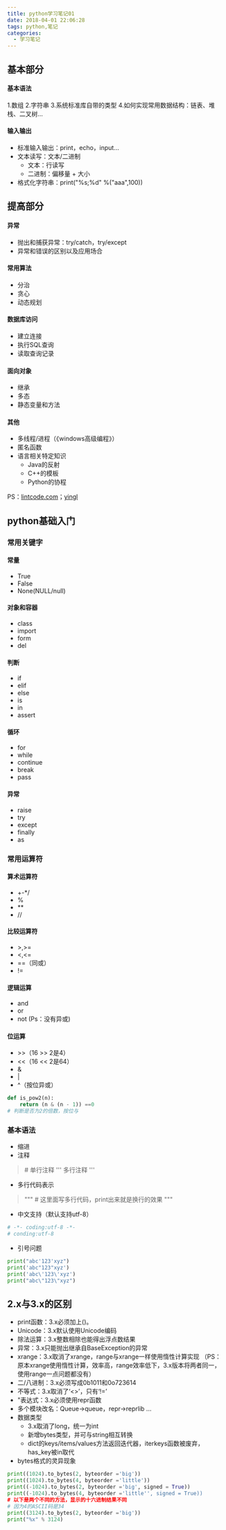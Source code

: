 ```yaml
---
title: python学习笔记01
date: 2018-04-01 22:06:28
tags: python,笔记
categories:
  - 学习笔记
---
```


## 基本部分

#### 基本语法
1.数组
2.字符串
3.系统标准库自带的类型
4.如何实现常用数据结构：链表、堆栈、二叉树...
<!--more-->
#### 输入输出
* 标准输入输出：print，echo，input...
* 文本读写：文本/二进制
	* 文本：行读写
	* 二进制：偏移量 + 大小
* 格式化字符串：print("%s;%d" %("aaa",100))

## 提高部分

#### 异常
* 抛出和捕获异常：try/catch，try/except
* 异常和错误的区别以及应用场合

#### 常用算法
* 分治
* 贪心
* 动态规划

#### 数据库访问
* 建立连接
* 执行SQL查询
* 读取查询记录

#### 面向对象
* 继承
* 多态
* 静态变量和方法

#### 其他
* 多线程/进程（《windows高级编程》）
* 匿名函数
* 语言相关特定知识
	* Java的反射
	* C++的模板
	* Python的协程

PS：[lintcode.com](http://www.lintcode.com)；[yingl](https://github.com/yingl)

## python基础入门

### 常用关键字

#### 常量
* True
* False
* None(NULL/null)

#### 对象和容器
* class
* import
* form
* del

#### 判断
* if
* elif
* else
* is
* in
* assert

#### 循环
* for
* while
* continue
* break
* pass

#### 异常
* raise
* try
* except
* finally
* as

### 常用运算符

#### 算术运算符
* +-*/
* %
* \**
* \//

#### 比较运算符
* \>,>=
* <,<=
* ==（同或）
* !=

#### 逻辑运算
* and
* or
* not
(Ps：没有异或)

#### 位运算
* \>>（16 >> 2是4）
* <<（16 << 2是64）
* &
* |
* ^（按位异或）
```python
def is_pow2(n):
	return (n & (n - 1)) ==0
# 判断是否为2的倍数，按位与
```

### 基本语法
* 缩进
* 注释
> \# 单行注释
> '''
> 多行注释
> '''
* 多行代码表示
> """
> \# 这里面写多行代码，print出来就是换行的效果
> """
* 中文支持（默认支持utf-8）
```python
# -*- coding:utf-8 -*-
# conding:utf-8
```
* 引号问题
```python
print("abc'123'xyz")
print('abc"123"xyz')
print('abc\'123\'xyz')
print("abc\"123\"xyz")
```
## 2.x与3.x的区别
* print函数：3.x必须加上()。
* Unicode：3.x默认使用Unicode编码
* 除法运算：3.x整数相除也能得出浮点数结果
* 异常：3.x只能抛出继承自BaseException的异常
* xrange：3.x取消了xrange，range与xrange一样使用惰性计算实现
（PS：原本xrange使用惰性计算，效率高，range效率低下，3.x版本将两者同一，使用range一点问题都没有）
* 二/八进制：3.x必须写成0b1011和0o723614
* 不等式：3.x取消了‘<>’，只有‘!=’
* "表达式：3.x必须使用repr函数
* 多个模块改名：Queue->queue，repr->reprlib ...
* 数据类型
	* 3.x取消了long，统一为int
	* 新增bytes类型，并可与string相互转换
	* dict的keys/items/values方法返回迭代器，iterkeys函数被废弃，has_key被in取代
* bytes格式的灵异现象
```python
print((1024).to_bytes(2, byteorder ='big'))
print((1024).to_bytes(4, byteorder ='little'))
print((-1024).to_bytes(2, byteorder ='big', signed = True))
print((-1024).to_bytes(4, byteorder ='little'', signed = True))
# 以下是两个不同的方法，显示的十六进制结果不同
# 因为4的ASCII码是34
print((3124).to_bytes(2, byteorder ='big'))
print("%x" % 3124)
```
